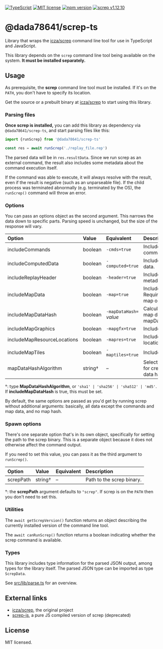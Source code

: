 [![TypeScript](https://img.shields.io/badge/TypeScript-3178C6?logo=typescript&logoColor=fff)](https://www.typescriptlang.org/) [![MIT license](https://img.shields.io/badge/license-MIT-brightgreen.svg)](https://opensource.org/licenses/MIT) [![npm version](https://badge.fury.io/js/@dada78641%2Fscrep-ts.svg)](https://badge.fury.io/js/@dada78641%2Fscrep-ts) [![screp v1.12.10](https://img.shields.io/badge/screp-v1.12.10-orange)](https://www.npmjs.com/package/screp-js)

# @dada78641/screp-ts

Library that wraps the [icza/screp](https://github.com/icza/screp) command line tool for use in TypeScript and JavaScript.

This library depends on the `screp` command line tool being available on the system. **It must be installed separately.**

## Usage

As prerequisite, the **screp** command line tool must be installed. If it's on the `PATH`, you don't have to specify its location.

Get the source or a prebuilt binary at [icza/screp](https://github.com/icza/screp) to start using this library.

### Parsing files

**Once screp is installed,** you can add this library as dependency via `@dada78641/screp-ts`, and start parsing files like this:

```ts
import {runScrep} from '@dada78641/screp-ts'

const res = await runScrep('./replay_file.rep')
```

The parsed data will be in `res.resultData`. Since we run screp as an external command, the result also includes some metadata about the command execution itself.

If the command was able to execute, it will always resolve with the result, even if the result is negative (such as an unparseable file). If the child process was terminated abnormally (e.g. terminated by the OS), the `runScrep()` command will throw an error.

### Options

You can pass an options object as the second argument. This narrows the data down to specific parts. Parsing speed is unchanged, but the size of the response will vary.

| Option | Value | Equivalent | Description |
|:-------|:-------|:-------|:-------|
| includeCommands | boolean | `-cmds=true` | Includes in-game commands. |
| includeComputedData | boolean | `-computed=true` | Includes computed data. |
| includeReplayHeader | boolean | `-header=true` | Includes replay metadata information. |
| includeMapData | boolean | `-map=true` | Includes map data. Required for the other map options. |
| includeMapDataHash | boolean | `-mapDataHash=` *value* | Calculates a hash of the map data. Requires mapDataHashAlgorithm. |
| includeMapGraphics | boolean | `-mapgfx=true` | Includes map graphics. |
| includeMapResourceLocations | boolean | `-mapres=true` | Includes resource locations. |
| includeMapTiles | boolean | `-maptiles=true` | Includes map tile data. |
| mapDataHashAlgorithm | string† | – | Selects the algorithm for creating the map data hash. |

†: type **MapDataHashAlgorithm**, or `'sha1' | 'sha256' | 'sha512' | 'md5'`. If **includeMapDataHash** is true, this must be set.

By default, the same options are passed as you'd get by running screp without additional arguments: basically, all data except the commands and map data, and no map hash.

### Spawn options

There's one separate option that's in its own object, specifically for setting the path to the screp binary. This is a separate object because it does not otherwise affect the command output.

If you need to set this value, you can pass it as the third argument to `runScrep()`.

| Option | Value | Equivalent | Description |
|:-------|:-------|:-------|:-------|
| screpPath | string† | – | Path to the screp binary. |

†: the **screpPath** argument defaults to `"screp"`. If screp is on the `PATH` then you don't need to set this.

### Utilities

The `await getScrepVersion()` function returns an object describing the currently installed version of the command line tool.

The `await canRunScrep()` function returns a boolean indicating whether the screp command is available.

### Types

This library includes type information for the parsed JSON output, among types for the library itself. The parsed JSON type can be imported as type `ScrepData`.

See [src/lib/parse.ts](src/lib/parse.ts) for an overview.

## External links

* [icza/screp](https://github.com/icza/screp), the original project
* [screp-js](https://www.npmjs.com/package/screp-js), a pure JS compiled version of screp (deprecated)

## License

MIT licensed.
